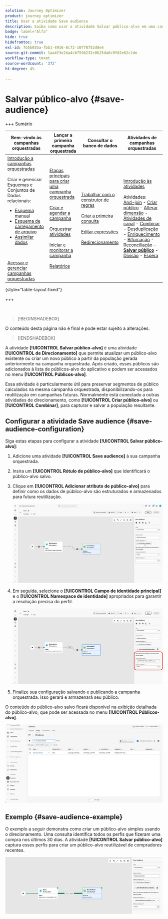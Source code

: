 ```yaml
---
solution: Journey Optimizer
product: journey optimizer
title: Usar a atividade Save audience
description: Saiba como usar a atividade Salvar público-alvo em uma campanha orquestrada
badge: label="Alfa"
hide: true
hidefromtoc: true
exl-id: 7b5b03ba-fbb1-4916-8c72-10778752d8e4
source-git-commit: 1aa4f3e24a4cb7594232c0b25da8c9fd2e62c1de
workflow-type: tm+mt
source-wordcount: '372'
ht-degree: 4%

---
```


# Salvar público-alvo {#save-audience}

+++ Sumário

| Bem-vindo às campanhas orquestradas | Lançar a primeira campanha orquestrada | Consultar o banco de dados | Atividades de campanhas orquestradas |
|---|---|---|---|
| [Introdução a campanhas orquestradas](gs-orchestrated-campaigns.md)<br/><br/>Criar e gerenciar Esquemas e Conjuntos de Dados relacionais:</br> <ul><li>[Esquema manual](manual-schema.md)</li><li>[Esquema de carregamento de arquivo](file-upload-schema.md)</li><li>[Assimilar dados](ingest-data.md)</li></ul><br/><br/>[Acessar e gerenciar campanhas orquestradas](../access-manage-orchestrated-campaigns.md) | [Etapas principais para criar uma campanha orquestrada](../gs-campaign-creation.md)<br/><br/>[Criar e agendar a campanha](../create-orchestrated-campaign.md)<br/><br/>[Orquestrar atividades](../orchestrate-activities.md)<br/><br/>[Iniciar e monitorar a campanha](../start-monitor-campaigns.md)<br/><br/>[Relatórios](../reporting-campaigns.md) | [Trabalhar com o construtor de regras](../orchestrated-rule-builder.md)<br/><br/>[Criar a primeira consulta](../build-query.md)<br/><br/>[Editar expressões](../edit-expressions.md)<br/><br/>[Redirecionamento](../retarget.md) | [Introdução às atividades](about-activities.md)<br/><br/>Atividades:<br/>[And-join](and-join.md) - [Criar público](build-audience.md) - [Alterar dimensão](change-dimension.md) - [Atividades de canal](channels.md) - [Combinar](combine.md) - [Desduplicação](deduplication.md) - [Enriquecimento](enrichment.md) - [Bifurcação](fork.md) - [Reconciliação](reconciliation.md) - <b>[Salvar público](save-audience.md)</b> - [Divisão](split.md) - [Espera](wait.md) |

{style="table-layout:fixed"}

+++

<br/>

>[!BEGINSHADEBOX]

O conteúdo desta página não é final e pode estar sujeito a alterações.

>[!ENDSHADEBOX]

A atividade **[!UICONTROL Salvar público-alvo]** é uma atividade **[!UICONTROL de Direcionamento]** que permite atualizar um público-alvo existente ou criar um novo público a partir da população gerada anteriormente na campanha orquestrada. Após criado, esses públicos são adicionados à lista de públicos-alvo do aplicativo e podem ser acessados no menu **[!UICONTROL Públicos-alvo]**.

Essa atividade é particularmente útil para preservar segmentos de público calculados na mesma campanha orquestrada, disponibilizando-os para reutilização em campanhas futuras. Normalmente está conectado a outras atividades de direcionamento, como **[!UICONTROL Criar público-alvo]** ou **[!UICONTROL Combinar]**, para capturar e salvar a população resultante.

## Configurar a atividade Save audience {#save-audience-configuration}

Siga estas etapas para configurar a atividade **[!UICONTROL Salvar público-alvo]**:

1. Adicione uma atividade **[!UICONTROL Save audience]** à sua campanha orquestrada.

1. Insira um **[!UICONTROL Rótulo de público-alvo]** que identificará o público-alvo salvo.

1. Clique em **[!UICONTROL Adicionar atributo de público-alvo]** para definir como os dados de público-alvo são estruturados e armazenados para futura reutilização.

   ![](../assets/save-audience-1.png)

1. Em seguida, selecione o **[!UICONTROL Campo de identidade principal]** &#x200B;e o **[!UICONTROL Namespace de identidade]** apropriados para garantir a resolução precisa do perfil.

   ![](../assets/save-audience-2.png)

1. Finalize sua configuração salvando e publicando a campanha orquestrada. Isso gerará e armazenará seu público.

O conteúdo do público-alvo salvo ficará disponível na exibição detalhada do público-alvo, que pode ser acessada no menu **[!UICONTROL Públicos-alvo]**.

![](../assets/save-audience-3.png)

## Exemplo {#save-audience-example}

O exemplo a seguir demonstra como criar um público-alvo simples usando o direcionamento. Uma consulta identifica todos os perfis que fizeram uma compra nos últimos 30 dias. A atividade **[!UICONTROL Salvar público-alvo]** captura esses perfis para criar um público-alvo reutilizável de compradores recentes.

![](../assets/save-audience-4.png)

